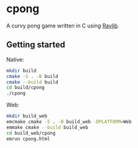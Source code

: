 # cpong

A curvy pong game written in C using [Raylib](https://www.raylib.com).

## Getting started

Native:

```bash
mkdir build
cmake -S . -B build
cmake --build build
cd build/cpong
./cpong
```

Web:

```bash
mkdir build_web
emcmake cmake -S . -B build_web -DPLATFORM=Web
emmake cmake --build build_web
cd build_web/cpong
emrun cpong.html
```
